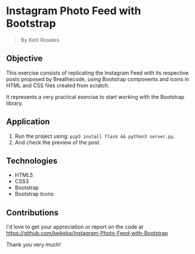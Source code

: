 # Instagram Photo Feed with Bootstrap

> By Keili Rosales

## Objective

This exercise consists of replicating the Instagram Feed with its respective posts proposed by Breathecode, using Bootstrap components and icons in HTML and CSS files created from scratch.

It represents a very practical exercise to start working with the Bootstrap library.

## Application

1. Run the project using: `pip3 install flask && python3 server.py`.
2. And check the preview of the post.

## Technologies

- HTML5
- CSS3
- Bootstrap
- Bootstrap Icons

## Contributions

I'd love to get your appreciation or report on the code at https://github.com/keikeka/Instagram-Photo-Feed-with-Bootstrap

Thank you very much!
